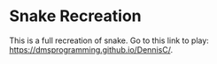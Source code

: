 # Snake Recreation

This is a full recreation of snake. Go to this link to play: https://dmsprogramming.github.io/DennisC/.
